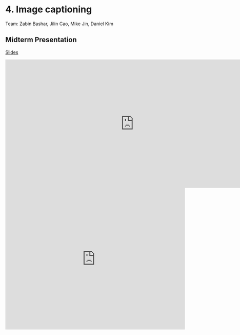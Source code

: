 # 4. Image captioning

Team: Zabin Bashar, Jilin Cao, Mike Jin, Daniel Kim

## Midterm Presentation

[Slides](../midterm/4.pptx)

<center><iframe src="http://docs.google.com/gview?url=http://courses.d2l.ai/berkeley-stat-157/projects/midterm/4.pptx&embedded=true"
    style="width:800px; height:400px;" frameborder="0"></iframe></center>

<center><iframe width="560" height="441" src="https://www.youtube.com/embed/2I1Jn9GEWEE" frameborder="0" allowfullscreen></iframe></center>
